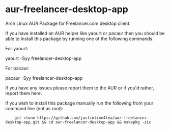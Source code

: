 # aur-freelancer-desktop-app
Arch Linux AUR Package for Freelancer.com desktop client.

If you have installed an AUR helper like yaourt or pacaur then you should be able to install this package by running one of the following commands.

For yaourt:

yaourt -Syy freelancer-desktop-app

For pacaur:

pacaur -Syy freelancer-desktop-app

If you have any issues please report them to the AUR or if you'd rather, report them here.

If you wish to install this package manually run the following from your command line (not as root):

        git clone https://github.com/justintime4tea/aur-freelancer-desktop-app.git && cd aur-freelancer-desktop-app && makepkg -sic